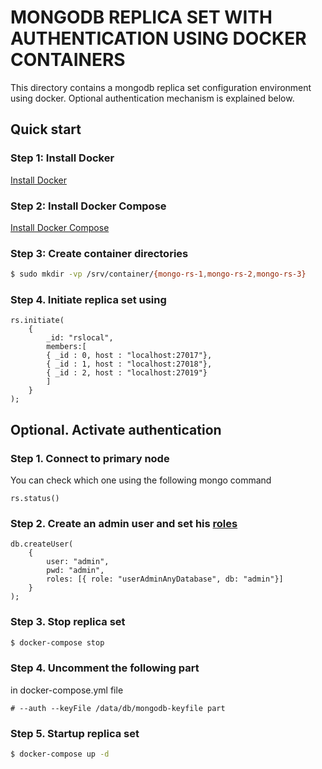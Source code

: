 

MONGODB REPLICA SET WITH AUTHENTICATION USING DOCKER CONTAINERS
===============================================================

This directory contains a mongodb replica set configuration environment using docker.
Optional authentication mechanism is explained below.


Quick start
-----------

### Step 1: Install Docker

[Install Docker][Docker-installation]


### Step 2: Install Docker Compose

[Install Docker Compose][Docker-compose-installation]


### Step 3: Create container directories

```sh
$ sudo mkdir -vp /srv/container/{mongo-rs-1,mongo-rs-2,mongo-rs-3}
```

### Step 4. Initiate replica set using 

```
rs.initiate(
	{
		_id: "rslocal", 
		members:[
		{ _id : 0, host : "localhost:27017"},
		{ _id : 1, host : "localhost:27018"},
		{ _id : 2, host : "localhost:27019"}
		]
	}
);
```

Optional. Activate authentication
---------------------------------

### Step 1. Connect to primary node
You can check which one using the following mongo command

```
rs.status()
```

### Step 2. Create an admin user and set his [roles][mongodb-roles]

```
db.createUser(
	{	
		user: "admin",
		pwd: "admin",
		roles: [{ role: "userAdminAnyDatabase", db: "admin"}]
	}
);
```

### Step 3. Stop replica set

```sh
$ docker-compose stop
```

### Step 4. Uncomment the following part
in docker-compose.yml file

```
# --auth --keyFile /data/db/mongodb-keyfile part
```

### Step 5. Startup replica set

```sh
$ docker-compose up -d
```

[Docker-installation]: https://docs.docker.com/engine/installation/
[Docker-compose-installation]: https://docs.docker.com/compose/install/
[mongodb-roles]: https://docs.mongodb.com/manual/core/security-built-in-roles/
